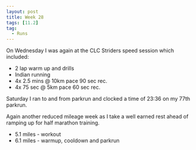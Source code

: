```yaml
---
layout: post
title: Week 28
tags: [11.2]
tag:
  - Runs
---
```


On Wednesday I was again at the CLC Striders speed session which included:

* 2 lap warm up and drills 
* Indian running 
* 4x 2.5 mins @ 10km pace 90 sec rec. 
* 4x 75 sec @ 5km pace 60 sec rec.

Saturday I ran to and from parkrun and clocked a time of 23:36 on my 77th parkrun. 

Again another reduced mileage week as I take a well earned rest ahead of ramping up for half marathon training.

* 5.1 miles - workout
* 6.1 miles - warmup, cooldown and parkrun
